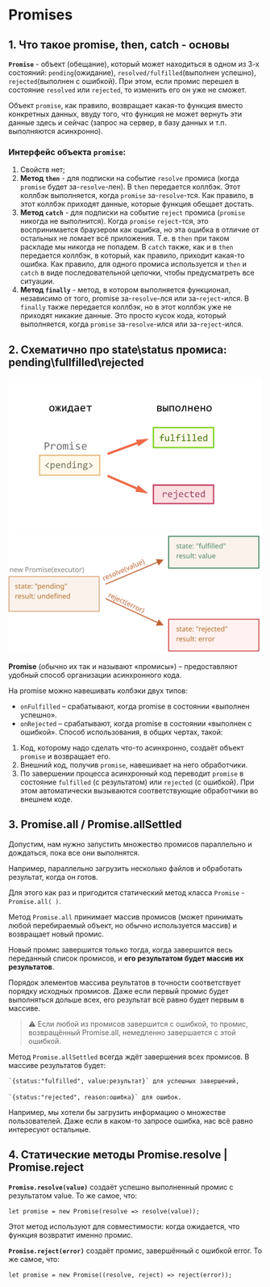 # Promises
## 1. Что такое promise, then, catch - основы

**`Promise`** - объект (обещание), который может находиться в одном из 3-х состояний: `pending`(ожидание), `resolved/fulfilled`(выполнен успешно), `rejected`(выполнен с ошибкой). При этом, если промис перешел в состояние `resolved` или `rejected`, то изменить его он уже не сможет. 

Объект `promise`, как правило, возвращает какая-то функция вместо конкретных данных, ввуду того, что функция не может вернуть эти данные здесь и сейчас (запрос на сервер, в базу данных и т.п. выполняются асинхронно).

### Интерфейс объекта `promise`:
 1. Свойств нет;
 2.  **Метод `then`** - для подписки на событие `resolve` промиса (когда `promise` будет за-`resolve`-лен). В `then` передается коллбэк. Этот коллбэк выполняется, когда `promise` за-`resolve`-тся. Как правило, в этот коллбэк приходят данные, которые функция обещает достать.
 3.  **Метод `catch`** - для подписки на событие `reject` промиса (`promise` никогда не выполнится). Когда `promise` `reject`-тся, это воспринимается браузером как ошибка, но эта ошибка в отличие от остальных не ломает всё приложения. Т.е. в `then` при таком раскладе мы никогда не попадем. В `catch` также, как и в `then` передается коллбэк, в который, как правило, приходит какая-то ошибка. Как правило, для одного промиса используется и `then` и `catch` в виде последовательной цепочки, чтобы предусматреть все ситуации. 
 4. **Метод `finally`** - метод, в котором выполняется функционал, независимо от того, promise за-`resolve`-лся или за-`reject`-ился. В `finally` также передается коллбэк, но в этот коллбэк уже не приходят никакие данные. Это просто кусок кода, который выполняется, когда `promise` за-`resolve`-ился или за-`reject`-ился.
 
 ## 2. Схематично про state\status промиса: pending\fullfilled\rejected
![Promise1](./assets/promiseInit@2x.png)
![Promise2](./assets/promise-resolve-reject.svg)

**Promise** (обычно их так и называют «промисы») – предоставляют удобный способ организации асинхронного кода.

На promise можно навешивать колбэки двух типов:

- `onFulfilled` – срабатывают, когда promise в состоянии «выполнен успешно».
- `onRejected` – срабатывают, когда promise в состоянии «выполнен с ошибкой».
Способ использования, в общих чертах, такой:

1. Код, которому надо сделать что-то асинхронно, создаёт объект `promise` и возвращает его.
2. Внешний код, получив `promise`, навешивает на него обработчики.
3. По завершении процесса асинхронный код переводит `promise` в состояние `fulfilled` (с результатом) или `rejected` (с ошибкой). При этом автоматически вызываются соответствующие обработчики во внешнем коде.

## 3. Promise.all / Promise.allSettled
Допустим, нам нужно запустить множество промисов параллельно и дождаться, пока все они выполнятся.

Например, параллельно загрузить несколько файлов и обработать результат, когда он готов.

Для этого как раз и пригодится статический метод класса `Promise` - `Promise.all( )`. 

Метод `Promise.all` принимает массив промисов (может принимать любой перебираемый объект, но обычно используется массив) и возвращает новый промис.

Новый промис завершится только тогда, когда завершится весь переданный список промисов, и **его результатом будет массив их результатов**.

Порядок элементов массива реультатов в точности соответствует порядку исходных промисов. Даже если первый промис будет выполняться дольше всех, его результат всё равно будет первым в массиве.

  
> ⚠ Если любой из промисов завершится с ошибкой, то промис, возвращённый Promise.all, немедленно завершается с этой ошибкой.

Метод `Promise.allSettled` всегда ждёт завершения всех промисов. В массиве результатов будет:

    `{status:"fulfilled", value:результат}` для успешных завершений,
    
    `{status:"rejected", reason:ошибка}` для ошибок.
    
   Например, мы хотели бы загрузить информацию о множестве пользователей. Даже если в каком-то запросе ошибка, нас всё равно интересуют остальные.
   
## 4. Статические методы Promise.resolve | Promise.reject

**`Promise.resolve(value)`** создаёт успешно выполненный промис с результатом value.
То же самое, что:

    let promise = new Promise(resolve => resolve(value));

Этот метод используют для совместимости: когда ожидается, что функция возвратит именно промис.

**`Promise.reject(error)`** создаёт промис, завершённый с ошибкой error.
То же самое, что:

    let promise = new Promise((resolve, reject) => reject(error));